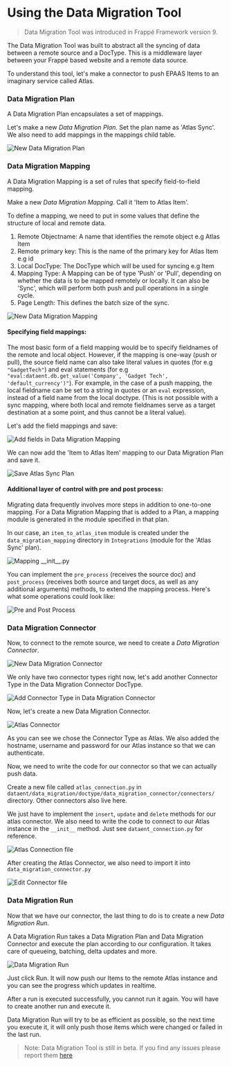 <!-- add-breadcrumbs -->
# Using the Data Migration Tool

> Data Migration Tool was introduced in Frappé Framework version 9.

The Data Migration Tool was built to abstract all the syncing of data between a remote source and a DocType. This is a middleware layer between your Frappé based website and a remote data source.

To understand this tool, let's make a connector to push EPAAS Items to an imaginary service called Atlas.

### Data Migration Plan
A Data Migration Plan encapsulates a set of mappings.

Let's make a new *Data Migration Plan*. Set the plan name as 'Atlas Sync'. We also need to add mappings in the mappings child table.

<img class="screenshot" alt="New Data Migration Plan" src="/docs/assets/img/data-migration/new-data-migration-plan.png">


### Data Migration Mapping
A Data Migration Mapping is a set of rules that specify field-to-field mapping.

Make a new *Data Migration Mapping*. Call it 'Item to Atlas Item'.

To define a mapping, we need to put in some values that define the structure of local and remote data.

1. Remote Objectname: A name that identifies the remote object e.g Atlas Item
1. Remote primary key: This is the name of the primary key for Atlas Item e.g id
1. Local DocType: The DocType which will be used for syncing e.g Item
1. Mapping Type: A Mapping can be of type 'Push' or 'Pull', depending on whether the data is to be mapped remotely or locally. It can also be 'Sync', which will perform both push and pull operations in a single cycle.
1. Page Length: This defines the batch size of the sync.

<img class="screenshot" alt="New Data Migration Mapping" src="/docs/assets/img/data-migration/new-data-migration-mapping.png">

#### Specifying field mappings:

The most basic form of a field mapping would be to specify fieldnames of the remote and local object. However, if the mapping is one-way (push or pull), the source field name can also take literal values in quotes (for e.g `"GadgetTech"`) and eval statements (for e.g `"eval:dataent.db.get_value('Company', 'Gadget Tech', 'default_currency')"`). For example, in the case of a push mapping, the local fieldname can be set to a string in quotes or an `eval` expression, instead of a field name from the local doctype. (This is not possible with a sync mapping, where both local and remote fieldnames serve as a target destination at a some point, and thus cannot be a literal value).

Let's add the field mappings and save:

<img class="screenshot" alt="Add fields in Data Migration Mapping" src="/docs/assets/img/data-migration/new-data-migration-mapping-fields.png">

We can now add the 'Item to Atlas Item' mapping to our Data Migration Plan and save it.

<img class="screenshot" alt="Save Atlas Sync Plan" src="/docs/assets/img/data-migration/atlas-sync-plan.png">

#### Additional layer of control with pre and post process:

Migrating data frequently involves more steps in addition to one-to-one mapping. For a Data Migration Mapping that is added to a Plan, a mapping module is generated in the module specified in that plan.

In our case, an `item_to_atlas_item` module is created under the `data_migration_mapping` directory in `Integrations` (module for the 'Atlas Sync' plan).

<img class="screenshot" alt="Mapping __init__.py" src="/docs/assets/img/data-migration/mapping-init-py.png">

You can implement the `pre_process` (receives the source doc) and `post_process` (receives both source and target docs, as well as any additional arguments) methods, to extend the mapping process. Here's what some operations could look like:

<img class="screenshot" alt="Pre and Post Process" src="/docs/assets/img/data-migration/mapping-pre-and-post-process.png">

### Data Migration Connector
Now, to connect to the remote source, we need to create a *Data Migration Connector*.

<img class="screenshot" alt="New Data Migration Connector" src="/docs/assets/img/data-migration/new-connector.png">

We only have two connector types right now, let's add another Connector Type in the Data Migration Connector DocType.

<img class="screenshot" alt="Add Connector Type in Data Migration Connector" src="/docs/assets/img/data-migration/add-connector-type.png">

Now, let's create a new Data Migration Connector.

<img class="screenshot" alt="Atlas Connector" src="/docs/assets/img/data-migration/atlas-connector.png">

As you can see we chose the Connector Type as Atlas. We also added the hostname, username and password for our Atlas instance so that we can authenticate.

Now, we need to write the code for our connector so that we can actually push data.

Create a new file called `atlas_connection.py` in `dataent/data_migration/doctype/data_migration_connector/connectors/` directory. Other connectors also live here.

We just have to implement the `insert`, `update` and `delete` methods for our atlas connector. We also need to write the code to connect to our Atlas instance in the `__init__` method. Just see `dataent_connection.py` for reference.

<img class="screenshot" alt="Atlas Connection file" src="/docs/assets/img/data-migration/atlas-connection-py.png">

After creating the Atlas Connector, we also need to import it into `data_migration_connector.py`

<img class="screenshot" alt="Edit Connector file" src="/docs/assets/img/data-migration/edit-connector-py.png">

### Data Migration Run
Now that we have our connector, the last thing to do is to create a new *Data Migration Run*.

A Data Migration Run takes a Data Migration Plan and Data Migration Connector and execute the plan according to our configuration. It takes care of queueing, batching, delta updates and more.

<img class="screenshot" alt="Data Migration Run" src="/docs/assets/img/data-migration/data-migration-run.png">

Just click Run. It will now push our Items to the remote Atlas instance and you can see the progress which updates in realtime.

After a run is executed successfully, you cannot run it again. You will have to create another run and execute it.

Data Migration Run will try to be as efficient as possible, so the next time you execute it, it will only push those items which were changed or failed in the last run.


> Note: Data Migration Tool is still in beta. If you find any issues please report them [here](https://github.com/dataent/epaas/issues)

<!-- markdown -->